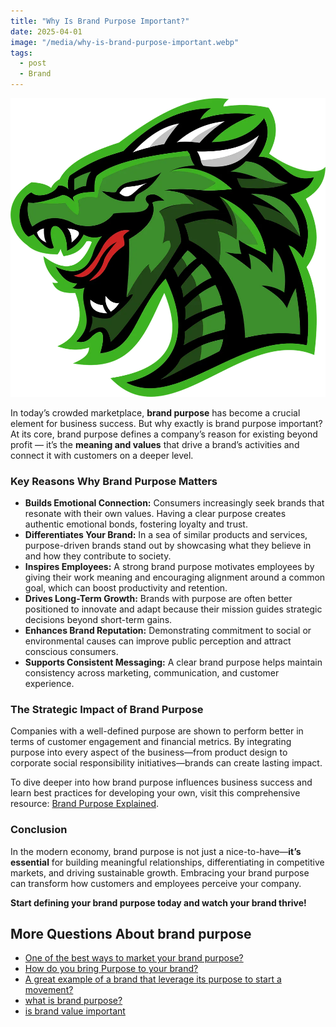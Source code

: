 ```yaml
---
title: "Why Is Brand Purpose Important?"
date: 2025-04-01
image: "/media/why-is-brand-purpose-important.webp"
tags:
  - post
  - Brand
---
```


![Why Is Brand Purpose Important?](/media/why-is-brand-purpose-important.webp)

In today’s crowded marketplace, **brand purpose** has become a crucial element for business success. But why exactly is brand purpose important? At its core, brand purpose defines a company’s reason for existing beyond profit — it’s the **meaning and values** that drive a brand’s activities and connect it with customers on a deeper level.

### Key Reasons Why Brand Purpose Matters

- **Builds Emotional Connection:** Consumers increasingly seek brands that resonate with their own values. Having a clear purpose creates authentic emotional bonds, fostering loyalty and trust.
- **Differentiates Your Brand:** In a sea of similar products and services, purpose-driven brands stand out by showcasing what they believe in and how they contribute to society.
- **Inspires Employees:** A strong brand purpose motivates employees by giving their work meaning and encouraging alignment around a common goal, which can boost productivity and retention.
- **Drives Long-Term Growth:** Brands with purpose are often better positioned to innovate and adapt because their mission guides strategic decisions beyond short-term gains.
- **Enhances Brand Reputation:** Demonstrating commitment to social or environmental causes can improve public perception and attract conscious consumers.
- **Supports Consistent Messaging:** A clear brand purpose helps maintain consistency across marketing, communication, and customer experience.

### The Strategic Impact of Brand Purpose

Companies with a well-defined purpose are shown to perform better in terms of customer engagement and financial metrics. By integrating purpose into every aspect of the business—from product design to corporate social responsibility initiatives—brands can create lasting impact.

To dive deeper into how brand purpose influences business success and learn best practices for developing your own, visit this comprehensive resource: [Brand Purpose Explained](https://supertotallyawesome.com/posts/brand-purpose).

### Conclusion

In the modern economy, brand purpose is not just a nice-to-have—**it’s essential** for building meaningful relationships, differentiating in competitive markets, and driving sustainable growth. Embracing your brand purpose can transform how customers and employees perceive your company.

**Start defining your brand purpose today and watch your brand thrive!**

## More Questions About brand purpose

- [One of the best ways to market your brand purpose?](/posts/one-of-the-best-ways-to-market-your-brand-purpose)
- [How do you bring Purpose to your brand?](/posts/how-do-you-bring-purpose-to-your-brand)
- [A great example of a brand that leverage its purpose to start a movement?](/posts/a-great-example-of-a-brand-that-leverage-its-purpo)
- [what is brand purpose?](/posts/what-is-brand-purpose)
- [is brand value important](/posts/is-brand-value-important)
